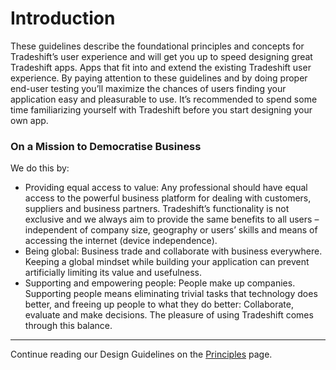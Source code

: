 # Introduction

These guidelines describe the foundational principles and concepts for Tradeshift’s user experience and will get you up to speed designing great Tradeshift apps. Apps that fit into and extend the existing Tradeshift user experience. By paying attention to these guidelines and by doing proper end-user testing you’ll maximize the chances of users finding your application easy and pleasurable to use.
It’s recommended to spend some time familiarizing yourself with Tradeshift before you start designing your own app.

### On a Mission to Democratise Business
We do this by:

* Providing equal access to value: Any professional should have equal access to the powerful business platform for dealing with customers, suppliers and business partners. Tradeshift’s functionality is not exclusive and we always aim to provide the same benefits to all users – independent of company size, geography or users’ skills and means of accessing the internet (device independence).
* Being global: Business trade and collaborate with business everywhere. Keeping a global mindset while building your application can prevent artificially limiting its value and usefulness.
* Supporting and empowering people: People make up companies. Supporting people means eliminating trivial tasks that technology does better, and freeing up people to what they do better: Collaborate, evaluate and make decisions. The pleasure of using Tradeshift comes through this balance.


------------------------------------------------------------------------
Continue reading our Design Guidelines on the [Principles](//ui.tradeshift.com/#design/guidelines/principles.html) page.
